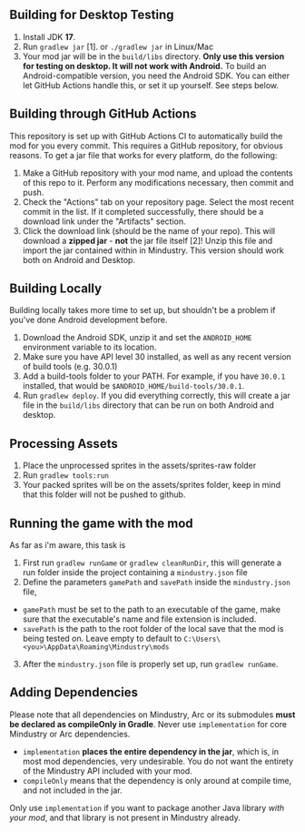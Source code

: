 
## Building for Desktop Testing

1. Install JDK **17**.
2. Run `gradlew jar` [1]. or `./gradlew jar` in Linux/Mac
3. Your mod jar will be in the `build/libs` directory. **Only use this version for testing on desktop. It will not work with Android.**
To build an Android-compatible version, you need the Android SDK. You can either let GitHub Actions handle this, or set it up yourself. See steps below.

## Building through GitHub Actions

This repository is set up with GitHub Actions CI to automatically build the mod for you every commit. This requires a GitHub repository, for obvious reasons.
To get a jar file that works for every platform, do the following:
1. Make a GitHub repository with your mod name, and upload the contents of this repo to it. Perform any modifications necessary, then commit and push. 
2. Check the "Actions" tab on your repository page. Select the most recent commit in the list. If it completed successfully, there should be a download link under the "Artifacts" section. 
3. Click the download link (should be the name of your repo). This will download a **zipped jar** - **not** the jar file itself [2]! Unzip this file and import the jar contained within in Mindustry. This version should work both on Android and Desktop.

## Building Locally

Building locally takes more time to set up, but shouldn't be a problem if you've done Android development before.
1. Download the Android SDK, unzip it and set the `ANDROID_HOME` environment variable to its location.
2. Make sure you have API level 30 installed, as well as any recent version of build tools (e.g. 30.0.1)
3. Add a build-tools folder to your PATH. For example, if you have `30.0.1` installed, that would be `$ANDROID_HOME/build-tools/30.0.1`.
4. Run `gradlew deploy`. If you did everything correctly, this will create a jar file in the `build/libs` directory that can be run on both Android and desktop. 

## Processing Assets

1. Place the unprocessed sprites in the assets/sprites-raw folder
2. Run `gradlew tools:run`
3. Your packed sprites will be on the assets/sprites folder, keep in mind that this folder will not be pushed to github.

## Running the game with the mod

As far as i'm aware, this task is 
1. First run `gradlew runGame` or `gradlew cleanRunDir`, this will generate a run folder inside the project containing a `mindustry.json` file
2. Define the parameters `gamePath` and `savePath` inside the `mindustry.json` file, 
- `gamePath` must be set to the path to an executable of the game, make sure that the executable's name and file extension is included.
- `savePath` is the path to the root folder of the local save that the mod is being tested on. Leave empty to default to `C:\Users\<you>\AppData\Roaming\Mindustry\mods`
3. After the `mindustry.json` file is properly set up, run `gradlew runGame`.

## Adding Dependencies

Please note that all dependencies on Mindustry, Arc or its submodules **must be declared as compileOnly in Gradle**. Never use `implementation` for core Mindustry or Arc dependencies. 

- `implementation` **places the entire dependency in the jar**, which is, in most mod dependencies, very undesirable. You do not want the entirety of the Mindustry API included with your mod.
- `compileOnly` means that the dependency is only around at compile time, and not included in the jar.

Only use `implementation` if you want to package another Java library *with your mod*, and that library is not present in Mindustry already.
